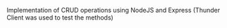 Implementation of CRUD operations using NodeJS and Express (Thunder Client was used to test the methods)